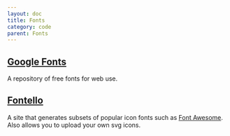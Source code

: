```yaml
---
layout: doc
title: Fonts
category: code
parent: Fonts
---
```


## [Google Fonts](https://fonts.google.com/)

A repository of free fonts for web use.

## [Fontello](http://fontello.com/)

A site that generates subsets of popular icon fonts such as [Font Awesome](http://fontawesome.io/icons/). Also allows you to upload your own svg icons.
